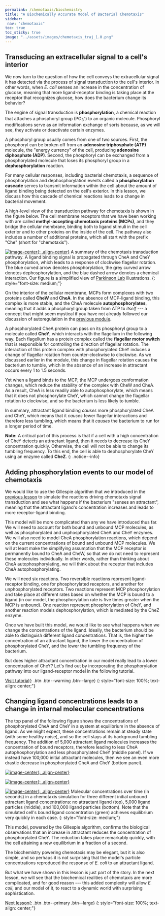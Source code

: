 ```yaml
---
permalink: /chemotaxis/biochemistry
title: "A Biochemically Accurate Model of Bacterial Chemotaxis"
sidebar:
 nav: "chemotaxis"
toc: true
toc_sticky: true
image: "../assets/images/chemotaxis_traj_1.0.png"
---
```


## Transducing an extracellular signal to a cell's interior

We now turn to the question of how the cell conveys the extracellular signal it has detected via the process of signal transduction to the cell's interior. In other words, when *E. coli* senses an increase in the concentration of glucose, meaning that more ligand-receptor binding is taking place at the receptor that recognizes glucose, how does the bacterium change its behavior?

The engine of signal transduction is **phosphorylation**, a chemical reaction that attaches a phosphoryl group (PO<sub>3</sub><sup>-</sup>) to an organic molecule.  Phosphoryl modifications serve as an information exchange of sorts because, as we will see, they activate or deactivate certain enzymes.

A phosphoryl group usually comes from one of two sources. First, the phosphoryl can be broken off from an **adenosine triphosphate (ATP)** molecule, the "energy currency" of the cell, producing **adenosine diphosphate (ADP)**. Second, the phosphoryl can be exchanged from a phosphorylated molecule that loses its phosphoryl group in a **dephosphorylation** reaction.

For many cellular responses, including bacterial chemotaxis, a sequence of phosphorylation and dephosphorylation events called a **phosphorylation cascade** serves to transmit information within the cell about the amount of ligand binding being detected on the cell's exterior. In this lesson, we discuss how this cascade of chemical reactions leads to a change in bacterial movement.

A high-level view of the transduction pathway for chemotaxis is shown in the figure below. The cell membrane receptors that we have been working with are called **methyl-accepting chemotaxis proteins (MCPs)**, and they bridge the cellular membrane, binding both to ligand stimuli in the cell exterior and to other proteins on the inside of the cell. The pathway also includes a number of additional proteins, which all start with the prefix "Che" (short for "chemotaxis").

[![image-center](../assets/images/600px/chemotaxisphosnew.png){: .align-center}](../assets/images/chemotaxisphosnew.png)
A summary of the chemotaxis transduction pathway. A ligand binding signal is propagated through CheA and CheY phosphorylation, which leads to a response of clockwise flagellar rotation. The blue curved arrow denotes phosphorylation, the grey curved arrow denotes dephosphorylation, and the blue dashed arrow denotes a chemical interaction. Our figure is a simplified view of <a href="https://chemotaxis.biology.utah.edu/projects/projects.html">Parkinson Lab</a> illustrations.
{: style="font-size: medium;"}

On the interior of the cellular membrane, MCPs form complexes with two proteins called **CheW** and **CheA**. In the absence of MCP-ligand binding, this complex is more stable, and the CheA molecule **autophosphorylates**, meaning that it adds a phosphoryl group taken from ATP to *itself* --- a concept that might seem mystical if you have not already followed our discussion of autoregulation in the [previous module](../motifs/autoregulation).

A phosphorylated CheA protein can pass on its phosphoryl group to a molecule called **CheY**, which interacts with the flagellum in the following way. Each flagellum has a protein complex called the **flagellar motor switch** that is responsible for controlling the direction of flagellar rotation. The interaction of this protein complex with phosphorylated CheY induces a change of flagellar rotation from counter-clockwise to clockwise. As we discussed earlier in the module, this change in flagellar rotation causes the bacterium to tumble, which in the absence of an increase in attractant occurs every 1 to 1.5 seconds.

Yet when a ligand binds to the MCP, the MCP undergoes conformation changes, which reduce the stability of the complex with CheW and CheA. As a result, CheA is less readily able to autophosphorylate, which means that it does not phosphorylate CheY, which cannot change the flagellar rotation to clockwise, and so the bacterium is less likely to tumble.

In summary, attractant ligand binding *causes* more phosphorylated CheA and CheY, which means that it *causes* fewer flagellar interactions and therefore less tumbling, which means that it *causes* the bacterium to run for a longer period of time.

**Note:** A critical part of this process is that if a cell with a high concentration of CheY detects an attractant ligand, then it needs to decrease its CheY concentration quickly. Otherwise, the cell will not be able to change its tumbling frequency. To this end, the cell is able to dephosphorylate CheY using an enzyme called **CheZ**.
{: .notice--info}

## Adding phosphorylation events to our model of chemotaxis

We would like to use the Gillespie algorithm that we introduced in the [previous lesson](gillespie) to simulate the reactions driving chemotaxis signal transduction and see what happens if the bacterium "senses an attractant", meaning that the attractant ligand's concentration increases and leads to more receptor-ligand binding.

This model will be more complicated than any we have introduced thus far. We will need to account for both bound and unbound MCP molecules, as well as phosphorylated and unphosphorylated CheA and CheY enzymes. We will also need to model CheA phosphorylation reactions, which depend on the current concentrations of bound and unbound MCP molecules. We will at least make the simplifying assumption that the MCP receptor is permanently bound to CheA and CheW, so that we do not need to represent these molecules individually. In other words, rather than thinking about CheA autophosphorylating, we will think about the receptor that includes CheA autophosphorylating.

We will need six reactions. Two reversible reactions represent ligand-receptor binding, one for phosphorylated receptors, and another for unphosphorylated receptors. Two reactions represent MCP phosphorylation and take place at different rates based on whether the MCP is bound to a ligand (in our model, the phosphorylation rate is five times greater when the MCP is unbound). One reaction represent phosphorylation of CheY, and another reaction models dephosphorylation, which is mediated by the CheZ enzyme.

Once we have built this model, we would like to see what happens when we change the concentrations of the ligand. Ideally, the bacterium should be able to distinguish different ligand concentrations. That is, the higher the concentration of an attractant ligand, the lower the concentration of phosphorylated CheY, and the lower the tumbling frequency of the bacterium.

But does higher attractant concentration in our model really lead to a lower concentration of CheY? Let's find out by incorporating the phosphorylation pathway into our ligand-receptor model in the following tutorial.

[Visit tutorial](tutorial_phos){: .btn .btn--warning .btn--large}
{: style="font-size: 100%; text-align: center;"}

## Changing ligand concentrations leads to a change in internal molecular concentrations

The top panel of the following figure shows the concentrations of phosphorylated CheA and CheY in a system at equilibrium in the absence of ligand. As we might expect, these concentrations remain at steady state (with some healthy noise), and so the cell stays at its background tumbling frequency. The addition of 5,000 attractant ligand molecules increases the concentration of bound receptors, therefore leading to less CheA autophosphorylation and less phosphorylated CheY (middle panel). If we instead have 100,000 initial attractant molecules, then we see an even more drastic decrease in phosphorylated CheA and CheY (bottom panel).

[![image-center](../assets/images/600px/chemotaxis_tutorial5_vscode.png){: .align-center}](../assets/images/chemotaxis_tutorial5_vscode.png)

[![image-center](../assets/images/600px/chemotaxis_tutorial6_vscode.png){: .align-center}](../assets/images/chemotaxis_tutorial6_vscode.png)

[![image-center](../assets/images/600px/chemotaxis_tutorial7_vscode.png){: .align-center}](../assets/images/chemotaxis_tutorial7_vscode.png)
Molecular concentrations over time (in seconds) in a chemotaxis simulation for three different initial unbound attractant ligand concentrations: no attractant ligand (top), 5,000 ligand particles (middle), and 100,000 ligand particles (bottom). Note that the simulated cell's bound ligand concentration (green) achieves equilibrium very quickly in each case.
{: style="font-size: medium;"}

This model, powered by the Gillespie algorithm, confirms the biological observations that an increase in attractant reduces the concentration of phosphorylated CheY. The reduction takes place remarkably quickly, with the cell attaining a new equilibrium in a fraction of a second.

The biochemistry powering chemotaxis may be elegant, but it is also simple, and so perhaps it is not surprising that the model's particle concentrations reproduced the response of *E. coli* to an attractant ligand.

But what we have shown in this lesson is just part of the story. In the next lesson, we will see that the biochemical realities of chemotaxis are more complicated, and for good reason --- this added complexity will allow *E. coli*, and our model of it, to react to a dynamic world with surprising sophistication.

[^Munroe]: Randall Munroe. What If? [Available online](https://what-if.xkcd.com/)

[^Pierucci1978]: Pierucci O. 1978. Dimensions of *Escherichia coli* at various growth rates: Model of envelope growth. Journal of Bacteriology 135(2):559-574. [Available online](https://jb.asm.org/content/jb/135/2/559.full.pdf)

[^Sim2017]: Sim M, Koirala S, Picton D, Strahl H, Hoskisson PA, Rao CV, Gillespie CS, Aldridge PD. 2017. Growth rate control of flagellar assembly in *Escherichia coli* strain RP437. Scientific Reports 7:41189. [Available online](https://www.nature.com/articles/srep41189#:~:text=Escherichia%20coli%20is%20a%20prominent,distributed%20across%20the%20cell%20surface)

[^Baker2005]: Baker MD, Wolanin PM, Stock JB. 2005. Signal transduction in bacterial chemotaxis. BioEssays 28:9-22. [Available online](https://pubmed.ncbi.nlm.nih.gov/16369945/)

[^Weis1990]: Weis RM, Koshland DE. 1990. Chemotaxis in *Escherichia coli* proceeds efficiently from different initial tumble frequencies. Journal of Bacteriology 172:2. [Available online](https://jb.asm.org/content/jb/172/2/1099.full.pdf)

[^Berg2000]: Berg HC. 2000. Motile behavior of bacteria. Physics today 53(1):24. [Available online](https://physicstoday.scitation.org/doi/pdf/10.1063/1.882934)

[^Achouri2015]: Achouri S, Wright JA, Evans L, Macleod C, Fraser G, Cicuta P, Bryant CE. 2015. The frequency and duration of *Salmonella* macrophage adhesion events determines infection efficiency. Philosophical transactions B 370(1661). [Available online](https://www.ncbi.nlm.nih.gov/pmc/articles/PMC4275903/)

[^Turner2016]: Turner L, Ping L, Neubauer M, Berg HC. 2016. Visualizing flagella while tracking bacteria. Biophysical Journal 111(3):630--639.[Available online](https://pubmed.ncbi.nlm.nih.gov/27508446/)

[^Parkinson2015]: Parkinson JS, Hazelbauer, Falke JJ. 2015. Signaling and sensory adaptation in *Escherichia coli* chemoreceptors: 2015 update. [Available online](https://www.sciencedirect.com/science/article/abs/pii/S0966842X15000578)

[^Yang2019]: Yang W, Cassidy CK, Ames P, Diebolder CA, Schulten K, Luthey-Schulten Z, Parkinson JS, Briegel A. 2019. *In situ* confomraitonal changes of the *Escherichia coli* serine chemoreceptor in different signaling states. mBio. [Available online](https://mbio.asm.org/content/10/4/e00973-19/article-info)

[^Saragosti2001]: Saragosti J, Calvez V, Bournaveas, N, Perthame B, Buguin A, Silberzan P. 2001. Directional persistence of chemotactic bacteria in a traveling concentration wave. PNAS. [Available online](https://www.pnas.org/content/pnas/108/39/16235.full.pdf)

[^Hlavacek2003]: Hlavacek WS, Faeder JR, Blinov ML, Perelson AS, Goldsten B. 2003. The complexity of complexes in signal transduction. Biotechnology and Bioengineering 84(7):783-94. [Available online](https://onlinelibrary.wiley.com/doi/abs/10.1002/bit.10842)

[^Hlavacek2006]: Hlavacek WS, Faeder JR, Blinov ML, Posner RG, Hucka M, Fontana W. 2006. Rules for modeling signal-transduction systems. Science Signaling 344:re6. [Available online](https://stke.sciencemag.org/content/2006/344/re6.long)

[^ParkinsonLab]: Parkinson Lab website. [website](https://chemotaxis.biology.utah.edu/projects/projects.html)

[^Bertoli2013]: Bertoli C, Skotheim JM, de Bruin RAM. 2013. Control of cell cycle transcription during G1 and S phase. Nature Reviews Molecular Cell Biology 14:518-528. [Available online](https://www.nature.com/articles/nrm3629).

[^Li2004]: Li M, Hazelbauer GL. 2004. Cellular stoichimetry of the components of the chemotaxis signaling complex. Journal of Bacteriology. [Available online](https://jb.asm.org/content/186/12/3687)

[^Stock1991]: Stock J, Lukat GS. 1991. Intracellular signal transduction networks. Annual Review of Biophysics and Biophysical Chemistry. [Available online](https://www.annualreviews.org/doi/abs/10.1146/annurev.bb.20.060191.000545)

[^Spiro1997]: Spiro PA, Parkinson JS, and Othmer H. 1997. A model of excitation and adaptation in bacterial chemotaxis. Biochemistry 94:7263-7268. [Available online](https://www.pnas.org/content/94/14/7263).

[Next lesson](adaptation){: .btn .btn--primary .btn--large}
{: style="font-size: 100%; text-align: center;"}
